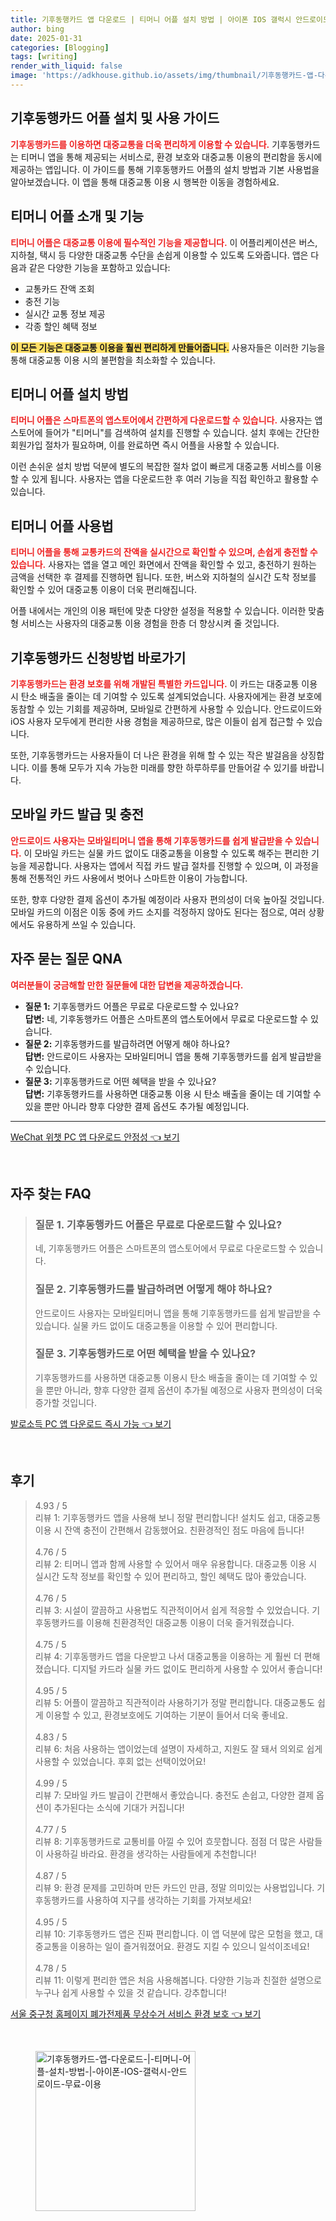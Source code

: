```yaml
---
title: 기후동행카드 앱 다운로드 | 티머니 어플 설치 방법 | 아이폰 IOS 갤럭시 안드로이드 무료 이용
author: bing
date: 2025-01-31
categories: [Blogging]
tags: [writing]
render_with_liquid: false
image: 'https://adkhouse.github.io/assets/img/thumbnail/기후동행카드-앱-다운로드-|-티머니-어플-설치-방법-|-아이폰-IOS-갤럭시-안드로이드-무료-이용.webp'
---
```



<h2 id='기후동행카드-어플-설치-및-사용-가이드'>기후동행카드 어플 설치 및 사용 가이드</h2>

<p><b><span style="color: #ee2323;">기후동행카드를 이용하면 대중교통을 더욱 편리하게 이용할 수 있습니다.</span></b> 기후동행카드는 티머니 앱을 통해 제공되는 서비스로, 환경 보호와 대중교통 이용의 편리함을 동시에 제공하는 앱입니다. 이 가이드를 통해 기후동행카드 어플의 설치 방법과 기본 사용법을 알아보겠습니다. 이 앱을 통해 대중교통 이용 시 행복한 이동을 경험하세요.</p>

<h2 id='티머니-어플-소개-및-기능'>티머니 어플 소개 및 기능</h2>

<p><b><span style="color: #ee2323;">티머니 어플은 대중교통 이용에 필수적인 기능을 제공합니다.</span></b> 이 어플리케이션은 버스, 지하철, 택시 등 다양한 대중교통 수단을 손쉽게 이용할 수 있도록 도와줍니다. 앱은 다음과 같은 다양한 기능을 포함하고 있습니다:</p>

<ul>
    <li>교통카드 잔액 조회</li>
    <li>충전 기능</li>
    <li>실시간 교통 정보 제공</li>
    <li>각종 할인 혜택 정보</li>
</ul>

<p><b><span style="background-color: #ffe066;">이 모든 기능은 대중교통 이용을 훨씬 편리하게 만들어줍니다.</span></b> 사용자들은 이러한 기능을 통해 대중교통 이용 시의 불편함을 최소화할 수 있습니다.</p>

<h2 id='티머니-어플-설치-방법'>티머니 어플 설치 방법</h2>

<p><b><span style="color: #ee2323;">티머니 어플은 스마트폰의 앱스토어에서 간편하게 다운로드할 수 있습니다.</span></b> 사용자는 앱스토어에 들어가 "티머니"를 검색하여 설치를 진행할 수 있습니다. 설치 후에는 간단한 회원가입 절차가 필요하며, 이를 완료하면 즉시 어플을 사용할 수 있습니다. </p>

<p>이런 손쉬운 설치 방법 덕분에 별도의 복잡한 절차 없이 빠르게 대중교통 서비스를 이용할 수 있게 됩니다. 사용자는 앱을 다운로드한 후 여러 기능을 직접 확인하고 활용할 수 있습니다.</p>

<h2 id='티머니-어플-사용법'>티머니 어플 사용법</h2>

<p><b><span style="color: #ee2323;">티머니 어플을 통해 교통카드의 잔액을 실시간으로 확인할 수 있으며, 손쉽게 충전할 수 있습니다.</span></b> 사용자는 앱을 열고 메인 화면에서 잔액을 확인할 수 있고, 충전하기 원하는 금액을 선택한 후 결제를 진행하면 됩니다. 또한, 버스와 지하철의 실시간 도착 정보를 확인할 수 있어 대중교통 이용이 더욱 편리해집니다.</p>

<p>어플 내에서는 개인의 이용 패턴에 맞춘 다양한 설정을 적용할 수 있습니다. 이러한 맞춤형 서비스는 사용자의 대중교통 이용 경험을 한층 더 향상시켜 줄 것입니다.</p>

<h2 id='기후동행카드-신청방법-바로가기'>기후동행카드 신청방법 바로가기</h2>

<p><b><span style="color: #ee2323;">기후동행카드는 환경 보호를 위해 개발된 특별한 카드입니다.</span></b> 이 카드는 대중교통 이용 시 탄소 배출을 줄이는 데 기여할 수 있도록 설계되었습니다. 사용자에게는 환경 보호에 동참할 수 있는 기회를 제공하며, 모바일로 간편하게 사용할 수 있습니다. 안드로이드와 iOS 사용자 모두에게 편리한 사용 경험을 제공하므로, 많은 이들이 쉽게 접근할 수 있습니다.</p>

<p>또한, 기후동행카드는 사용자들이 더 나은 환경을 위해 할 수 있는 작은 발걸음을 상징합니다. 이를 통해 모두가 지속 가능한 미래를 향한 하루하루를 만들어갈 수 있기를 바랍니다.</p>

<h2 id='모바일-카드-발급-및-충전'>모바일 카드 발급 및 충전</h2>

<p><b><span style="color: #ee2323;">안드로이드 사용자는 모바일티머니 앱을 통해 기후동행카드를 쉽게 발급받을 수 있습니다.</span></b> 이 모바일 카드는 실물 카드 없이도 대중교통을 이용할 수 있도록 해주는 편리한 기능을 제공합니다. 사용자는 앱에서 직접 카드 발급 절차를 진행할 수 있으며, 이 과정을 통해 전통적인 카드 사용에서 벗어나 스마트한 이용이 가능합니다.</p>

<p>또한, 향후 다양한 결제 옵션이 추가될 예정이라 사용자 편의성이 더욱 높아질 것입니다. 모바일 카드의 이점은 이동 중에 카드 소지를 걱정하지 않아도 된다는 점으로, 여러 상황에서도 유용하게 쓰일 수 있습니다.</p>

<h2 id='자주-묻는-질문-QNA'>자주 묻는 질문 QNA</h2>

<p><b><span style="color: #ee2323;">여러분들이 궁금해할 만한 질문들에 대한 답변을 제공하겠습니다.</span></b></p>

<ul>
    <li><b>질문 1:</b> 기후동행카드 어플은 무료로 다운로드할 수 있나요?<br>
    <b>답변:</b> 네, 기후동행카드 어플은 스마트폰의 앱스토어에서 무료로 다운로드할 수 있습니다.</li>
    <li><b>질문 2:</b> 기후동행카드를 발급하려면 어떻게 해야 하나요?<br>
    <b>답변:</b> 안드로이드 사용자는 모바일티머니 앱을 통해 기후동행카드를 쉽게 발급받을 수 있습니다.</li>
    <li><b>질문 3:</b> 기후동행카드로 어떤 혜택을 받을 수 있나요?<br>
    <b>답변:</b> 기후동행카드를 사용하면 대중교통 이용 시 탄소 배출을 줄이는 데 기여할 수 있을 뿐만 아니라 향후 다양한 결제 옵션도 추가될 예정입니다.</li>
</ul>

<p><hr />
</p>
<p><a class="click-button" title="WeChat 위챗 PC 앱 다운로드 안정성" href="https://adkhouse.github.io/posts/WeChat-%EC%9C%84%EC%B1%97-PC-%EC%95%B1-%EB%8B%A4%EC%9A%B4%EB%A1%9C%EB%93%9C-%EC%95%88%EC%A0%95%EC%84%B1/" rel="dofollow">WeChat 위챗 PC 앱 다운로드 안정성 👈 보기</a></p><br>
<h2 id='자주_찾는_FAQ'>자주 찾는 FAQ</h2>
<div itemscope="" itemtype="https://schema.org/FAQPage"> 
<blockquote> 
<div itemscope="" itemprop="mainEntity" itemtype="https://schema.org/Question"> 
<h3 itemprop="name">질문 1. 기후동행카드 어플은 무료로 다운로드할 수 있나요?</h3> 
<div itemscope="" itemprop="acceptedAnswer" itemtype="https://schema.org/Answer"> 
<span itemprop="text"> 
<p>네, 기후동행카드 어플은 스마트폰의 앱스토어에서 무료로 다운로드할 수 있습니다.</p> 
</span> 
</div> 
</div> 

<div itemscope="" itemprop="mainEntity" itemtype="https://schema.org/Question"> 
<h3 itemprop="name">질문 2. 기후동행카드를 발급하려면 어떻게 해야 하나요?</h3> 
<div itemscope="" itemprop="acceptedAnswer" itemtype="https://schema.org/Answer"> 
<span itemprop="text"> 
<p>안드로이드 사용자는 모바일티머니 앱을 통해 기후동행카드를 쉽게 발급받을 수 있습니다. 실물 카드 없이도 대중교통을 이용할 수 있어 편리합니다.</p> 
</span> 
</div> 
</div> 

<div itemscope="" itemprop="mainEntity" itemtype="https://schema.org/Question"> 
<h3 itemprop="name">질문 3. 기후동행카드로 어떤 혜택을 받을 수 있나요?</h3> 
<div itemscope="" itemprop="acceptedAnswer" itemtype="https://schema.org/Answer"> 
<span itemprop="text"> 
<p>기후동행카드를 사용하면 대중교통 이용시 탄소 배출을 줄이는 데 기여할 수 있을 뿐만 아니라, 향후 다양한 결제 옵션이 추가될 예정으로 사용자 편의성이 더욱 증가할 것입니다.</p> 
</span> 
</div> 
</div> 
</blockquote> 
</div>
<p><a class="click-button" title="발로소득 PC 앱 다운로드 즉시 가능" href="https://adkhouse.github.io/posts/%EB%B0%9C%EB%A1%9C%EC%86%8C%EB%93%9D-PC-%EC%95%B1-%EB%8B%A4%EC%9A%B4%EB%A1%9C%EB%93%9C-%EC%A6%89%EC%8B%9C-%EA%B0%80%EB%8A%A5/" rel="dofollow">발로소득 PC 앱 다운로드 즉시 가능 👈 보기</a></p><br>
<h2 id='후기'>후기</h2>
<div itemscope itemtype="https://schema.org/Product">
  <blockquote>
  <div itemprop="review" itemscope itemtype="https://schema.org/Review">
      <div itemprop="reviewRating" itemscope itemtype="https://schema.org/Rating"> <span itemprop="ratingValue">4.93</span> / <span itemprop="bestRating">5</span> </div>
      <span itemprop="reviewBody">리뷰 1: 기후동행카드 앱을 사용해 보니 정말 편리합니다! 설치도 쉽고, 대중교통 이용 시 잔액 충전이 간편해서 감동했어요. 친환경적인 점도 마음에 듭니다!</span>
  </div>
  <br>
  <div itemprop="review" itemscope itemtype="https://schema.org/Review">
      <div itemprop="reviewRating" itemscope itemtype="https://schema.org/Rating"> <span itemprop="ratingValue">4.76</span> / <span itemprop="bestRating">5</span> </div>
      <span itemprop="reviewBody">리뷰 2: 티머니 앱과 함께 사용할 수 있어서 매우 유용합니다. 대중교통 이용 시 실시간 도착 정보를 확인할 수 있어 편리하고, 할인 혜택도 많아 좋았습니다.</span>
  </div>
  <br>
  <div itemprop="review" itemscope itemtype="https://schema.org/Review">
      <div itemprop="reviewRating" itemscope itemtype="https://schema.org/Rating"> <span itemprop="ratingValue">4.76</span> / <span itemprop="bestRating">5</span> </div>
      <span itemprop="reviewBody">리뷰 3: 시설이 깔끔하고 사용법도 직관적이어서 쉽게 적응할 수 있었습니다. 기후동행카드를 이용해 친환경적인 대중교통 이용이 더욱 즐거워졌습니다.</span>
  </div>
  <br>
  <div itemprop="review" itemscope itemtype="https://schema.org/Review">
      <div itemprop="reviewRating" itemscope itemtype="https://schema.org/Rating"> <span itemprop="ratingValue">4.75</span> / <span itemprop="bestRating">5</span> </div>
      <span itemprop="reviewBody">리뷰 4: 기후동행카드 앱을 다운받고 나서 대중교통을 이용하는 게 훨씬 더 편해졌습니다. 디지털 카드라 실물 카드 없이도 편리하게 사용할 수 있어서 좋습니다!</span>
  </div>
  <br>
  <div itemprop="review" itemscope itemtype="https://schema.org/Review">
      <div itemprop="reviewRating" itemscope itemtype="https://schema.org/Rating"> <span itemprop="ratingValue">4.95</span> / <span itemprop="bestRating">5</span> </div>
      <span itemprop="reviewBody">리뷰 5: 어플이 깔끔하고 직관적이라 사용하기가 정말 편리합니다. 대중교통도 쉽게 이용할 수 있고, 환경보호에도 기여하는 기분이 들어서 더욱 좋네요.</span>
  </div>
  <br>
  <div itemprop="review" itemscope itemtype="https://schema.org/Review">
      <div itemprop="reviewRating" itemscope itemtype="https://schema.org/Rating"> <span itemprop="ratingValue">4.83</span> / <span itemprop="bestRating">5</span> </div>
      <span itemprop="reviewBody">리뷰 6: 처음 사용하는 앱이었는데 설명이 자세하고, 지원도 잘 돼서 의외로 쉽게 사용할 수 있었습니다. 후회 없는 선택이었어요!</span>
  </div>
  <br>
  <div itemprop="review" itemscope itemtype="https://schema.org/Review">
      <div itemprop="reviewRating" itemscope itemtype="https://schema.org/Rating"> <span itemprop="ratingValue">4.99</span> / <span itemprop="bestRating">5</span> </div>
      <span itemprop="reviewBody">리뷰 7: 모바일 카드 발급이 간편해서 좋았습니다. 충전도 손쉽고, 다양한 결제 옵션이 추가된다는 소식에 기대가 커집니다!</span>
  </div>
  <br>
  <div itemprop="review" itemscope itemtype="https://schema.org/Review">
      <div itemprop="reviewRating" itemscope itemtype="https://schema.org/Rating"> <span itemprop="ratingValue">4.77</span> / <span itemprop="bestRating">5</span> </div>
      <span itemprop="reviewBody">리뷰 8: 기후동행카드로 교통비를 아낄 수 있어 흐뭇합니다. 점점 더 많은 사람들이 사용하길 바라요. 환경을 생각하는 사람들에게 추천합니다!</span>
  </div>
  <br>
  <div itemprop="review" itemscope itemtype="https://schema.org/Review">
      <div itemprop="reviewRating" itemscope itemtype="https://schema.org/Rating"> <span itemprop="ratingValue">4.87</span> / <span itemprop="bestRating">5</span> </div>
      <span itemprop="reviewBody">리뷰 9: 환경 문제를 고민하며 만든 카드인 만큼, 정말 의미있는 사용법입니다. 기후동행카드를 사용하여 지구를 생각하는 기회를 가져보세요!</span>
  </div>
  <br>
  <div itemprop="review" itemscope itemtype="https://schema.org/Review">
      <div itemprop="reviewRating" itemscope itemtype="https://schema.org/Rating"> <span itemprop="ratingValue">4.95</span> / <span itemprop="bestRating">5</span> </div>
      <span itemprop="reviewBody">리뷰 10: 기후동행카드 앱은 진짜 편리합니다. 이 앱 덕분에 많은 모험을 했고, 대중교통을 이용하는 일이 즐거워졌어요. 환경도 지킬 수 있으니 일석이조네요!</span>
  </div>
  <br>
  <div itemprop="review" itemscope itemtype="https://schema.org/Review">
      <div itemprop="reviewRating" itemscope itemtype="https://schema.org/Rating"> <span itemprop="ratingValue">4.78</span> / <span itemprop="bestRating">5</span> </div>
      <span itemprop="reviewBody">리뷰 11: 이렇게 편리한 앱은 처음 사용해봅니다. 다양한 기능과 친절한 설명으로 누구나 쉽게 사용할 수 있을 것 같습니다. 강추합니다!</span>
  </div>
  </blockquote>
</div>
<p><a class="click-button" title="서울 중구청 홈페이지 폐가전제품 무상수거 서비스 환경 보호" href="https://adkhouse.github.io/posts/%EC%84%9C%EC%9A%B8-%EC%A4%91%EA%B5%AC%EC%B2%AD-%ED%99%88%ED%8E%98%EC%9D%B4%EC%A7%80-%ED%8F%90%EA%B0%80%EC%A0%84%EC%A0%9C%ED%92%88-%EB%AC%B4%EC%83%81%EC%88%98%EA%B1%B0-%EC%84%9C%EB%B9%84%EC%8A%A4-%ED%99%98%EA%B2%BD-%EB%B3%B4%ED%98%B8/" rel="dofollow">서울 중구청 홈페이지 폐가전제품 무상수거 서비스 환경 보호 👈 보기</a></p><br>
<figure class="image"><img src="https://adkhouse.github.io/assets/img/thumbnail/기후동행카드-앱-다운로드-|-티머니-어플-설치-방법-|-아이폰-IOS-갤럭시-안드로이드-무료-이용.webp" alt="기후동행카드-앱-다운로드-|-티머니-어플-설치-방법-|-아이폰-IOS-갤럭시-안드로이드-무료-이용" width="256" height="256"></figure>